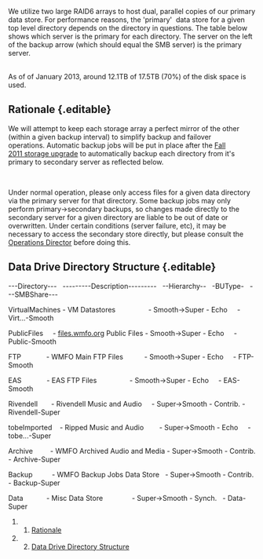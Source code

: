 We utilize two large RAID6 arrays to host dual, parallel copies of our
primary data store. For performance reasons, the 'primary'  data store
for a given top level directory depends on the directory in questions.
The table below shows which server is the primary for each directory.
The server on the left of the backup arrow (which should equal the SMB
server) is the primary server.

\
 As of of January 2013, around 12.1TB of 17.5TB (70%) of the disk space
is used.

Rationale {.editable}
---------

We will attempt to keep each storage array a perfect mirror of the other
(within a given backup interval) to simplify backup and failover
operations. Automatic backup jobs will be put in place after the [Fall
2011 storage
upgrade](https://wiki.wmfo.org/Operations/Historical/Fall_2011_Data_Server_HD_Upgrade "Fall 2011 Data Server HD Upgrade")
to automatically backup each directory from it's primary to secondary
server as reflected below.

 

Under normal operation, please only access files for a given data
directory via the primary server for that directory. Some backup jobs
may only perform primary-\>secondary backups, so changes made directly
to the secondary server for a given directory are liable to be out of
date or overwritten. Under certain conditions (server failure, etc), it
may be necessary to access the secondary store directly, but please
consult the [Operations
Director](https://wiki.wmfo.org/Executive_Board/Operations_Dept. "Operations Dept.")
before doing this.

Data Drive Directory Structure {.editable}
------------------------------

---Directory---   ---------Description---------   --Hierarchy--  
-BUType-   ---SMBShare---       

VirtualMachines - VM Datastores                 - Smooth-\>Super - Echo
    - Virt...-Smooth

PublicFiles    
- [files.wmfo.org](http://files.wmfo.org/ "http://files.wmfo.org/") Public
Files - Smooth-\>Super - Echo     - Public-Smooth

FTP             - WMFO Main FTP Files           - Smooth-\>Super - Echo
    - FTP-Smooth

EAS             - EAS FTP Files                 - Smooth-\>Super - Echo
    - EAS-Smooth

Rivendell       - Rivendell Music and Audio     - Super-\>Smooth -
Contrib. - Rivendell-Super

tobeImported    - Ripped Music and Audio        - Super-\>Smooth - Echo
    - tobe...-Super

Archive         - WMFO Archived Audio and Media - Super-\>Smooth -
Contrib. - Archive-Super

Backup          - WMFO Backup Jobs Data Store   - Super-\>Smooth -
Contrib. - Backup-Super

Data            - Misc Data Store               - Super-\>Smooth -
Synch.   - Data-Super

1.  1. [Rationale](#Rationale)
2.  2. [Data
    Drive Directory Structure](#Data_Drive.C2.A0Directory.C2.A0Structure)

